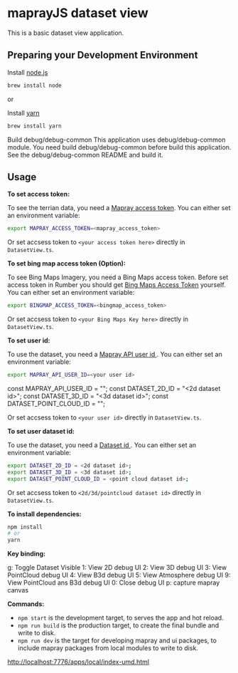 # maprayJS dataset view
This is a basic dataset view application.

## Preparing your Development Environment
Install [node.js](https://nodejs.org/)
```bash
brew install node
```
or

Install [yarn](https://yarnpkg.com/en/)
```bash
brew install yarn
```

Build debug/debug-common
This application uses debug/debug-common module.
You need build debug/debug-common before build this application.
See the debug/debug-common README and build it. 


## Usage
**To set access token:**

To see the terrian data, you need a [Mapray access token](/doc/developer-guide/GettingStarted/index.md). You can either set an environment variable:

```bash
export MAPRAY_ACCESS_TOKEN=<mapray_access_token>
```

Or set accsess token to `<your access token here>` directly in `DatasetView.ts`.


**To set bing map access token (Option):**

To see Bing Maps Imagery, you need a Bing Maps access token. 
Before set access token in Rumber you should get [Bing Maps Access Token](https://docs.microsoft.com/en-us/bingmaps/getting-started/bing-maps-dev-center-help/getting-a-bing-maps-key) yourself.
You can either set an environment variable:
```bash
export BINGMAP_ACCESS_TOKEN=<bingmap_access_token>
```

Or set accsess token to `<your Bing Maps Key here>` directly in `DatasetView.ts`.


**To set user id:**

To use the dataset, you need a [Mapray API user id ](/doc/developer-guide/Account/index.md). You can either set an environment variable:

```bash
export MAPRAY_API_USER_ID=<your user id>
```
const MAPRAY_API_USER_ID = "<your user id>";
const DATASET_2D_ID = "<2d dataset id>";
const DATASET_3D_ID = "<3d dataset id>";
const DATASET_POINT_CLOUD_ID = "<point cloud dataset id>";

Or set accsess token to `<your user id>` directly in `DatasetView.ts`.


**To set user dataset id:**

To use the dataset, you need a [Dataset id ](/doc/developer-guide/ConnectMaprayCloud-2D/index.md). You can either set an environment variable:

```bash
export DATASET_2D_ID = <2d dataset id>;
export DATASET_3D_ID = <3d dataset id>;
export DATASET_POINT_CLOUD_ID = <point cloud dataset id>;
```

Or set accsess token to `<2d/3d/pointcloud dataset id>` directly in `DatasetView.ts`.


**To install dependencies:**

```bash
npm install
# or
yarn
```

**Key binding:**

g: Toggle Dataset Visible
1: View 2D debug UI
2: View 3D debug UI
3: View PointCloud debug UI
4: View B3d debug UI
5: View Atmosphere debug UI
9: View PointCloud ans B3d debug UI
0: Close debug UI
p: capture mapray canvas


**Commands:**
* `npm start` is the development target, to serves the app and hot reload.
* `npm run build` is the production target, to create the final bundle and write to disk.
* `npm run dev` is the target for developing mapray and ui packages, to include mapray packages from local modules to write to disk.

[http://localhost:7776/apps/local/index-umd.html](http://localhost:7776/apps/local/index-umd.html)
